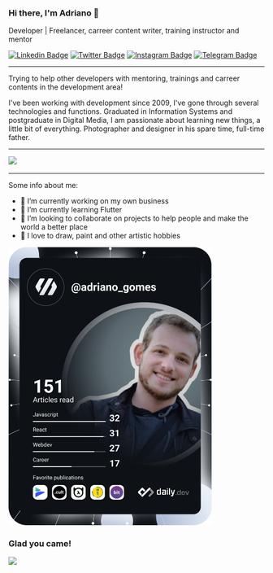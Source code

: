 ### Hi there, I'm Adriano 👋


Developer | Freelancer, carreer content writer, training instructor and mentor

<!-- [![Website Badge](https://img.shields.io/badge/Website-3b5998?style=flat-square&logo=google-chrome&logoColor=white)](https://gkassym.netlify.app) 

Helpfull profile: https://github.com/Gapur/Gapur
-->

[![Linkedin Badge](https://img.shields.io/badge/-LinkedIn-0e76a8?style=flat-square&logo=Linkedin&logoColor=white)](https://linkedin.com/in/adrianomaringolo) [![Twitter Badge](https://img.shields.io/badge/-Twitter-00acee?style=flat-square&logo=Twitter&logoColor=white)](https://twitter.com/adrmaringolo) [![Instagram Badge](https://img.shields.io/badge/-Instagram-e4405f?style=flat-square&logo=Instagram&logoColor=white)](https://www.instagram.com/adrianomaringolo/) [![Telegram Badge](https://img.shields.io/badge/-Telegram-0088cc?style=flat-square&logo=Telegram&logoColor=white)](https://t.me/adrianomaringolo)

---
Trying to help other developers with mentoring, trainings and carreer contents in the development area!

I've been working with development since 2009, I've gone through several technologies and functions. Graduated in Information Systems and postgraduate in Digital Media, I am passionate about learning new things, a little bit of everything. Photographer and designer in his spare time, full-time father.


---

<img height="180em" src="https://github-readme-stats.vercel.app/api?username=adrianomaringolo&show_icons=true&hide_border=true&&count_private=true&include_all_commits=true" />

---
Some info about me:
- 🔭 I’m currently working on my own business
- 🌱 I’m currently learning Flutter
- 👯 I’m looking to collaborate on projects to help people and make the world a better place
- 🎨 I love to draw, paint and other artistic hobbies

<!--
**adrianomaringolo/adrianomaringolo** is a ✨ _special_ ✨ repository because its `README.md` (this file) appears on your GitHub profile.

Here are some ideas to get you started:

- 🔭 I’m currently working on ...
- 🌱 I’m currently learning ...
- 👯 I’m looking to collaborate on ...
- 🤔 I’m looking for help with ...
- 💬 Ask me about ...
- 
- 😄 Pronouns: ...
- ⚡ Fun fact: ...
-->

<a href="https://app.daily.dev/DailyDevTips"><img src="https://github.com/adrianomaringolo/adrianomaringolo/blob/master/devcard.svg" width="400" alt="Chris Bongers's Dev Card"/></a>

### Glad you came! 
![](https://visitor-badge.glitch.me/badge?page_id=adrianomaringolo)
